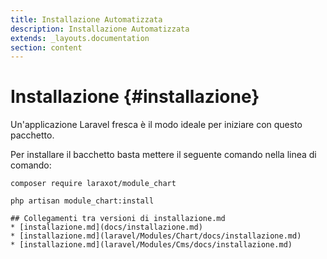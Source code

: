 ```yaml
---
title: Installazione Automatizzata
description: Installazione Automatizzata
extends: _layouts.documentation
section: content
---
```


# Installazione {#installazione}

Un'applicazione Laravel fresca è il modo ideale per iniziare con questo pacchetto. 

Per installare il bacchetto basta mettere il seguente comando nella linea di comando:

```console
composer require laraxot/module_chart

php artisan module_chart:install
```
```
## Collegamenti tra versioni di installazione.md
* [installazione.md](docs/installazione.md)
* [installazione.md](laravel/Modules/Chart/docs/installazione.md)
* [installazione.md](laravel/Modules/Cms/docs/installazione.md)

